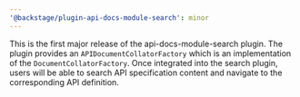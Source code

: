 ```yaml
---
'@backstage/plugin-api-docs-module-search': minor
---
```


This is the first major release of the api-docs-module-search plugin. The plugin provides an `APIDocumentCollatorFactory` which is an implementation of the `DocumentCollatorFactory`. Once integrated into the search plugin, users will be able to search API specification content and navigate to the corresponding API definition.
